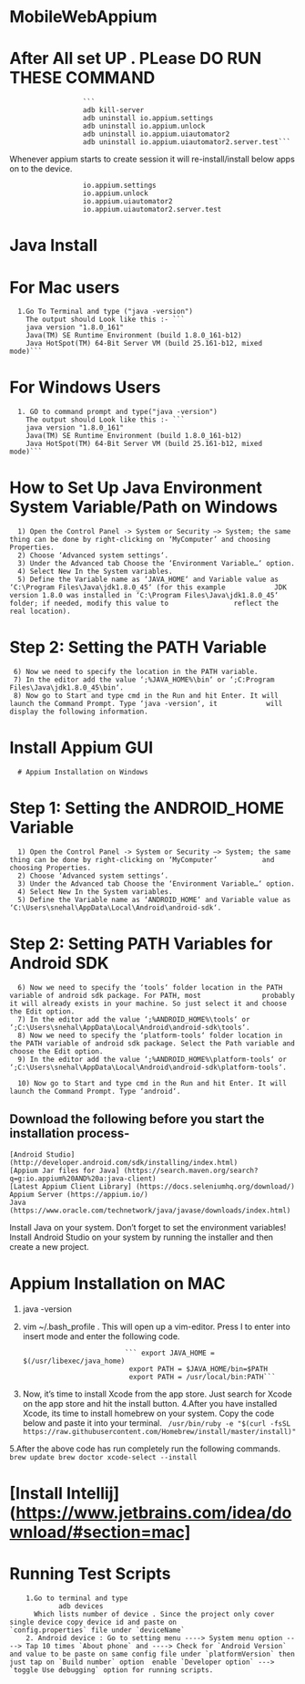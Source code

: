 # MobileWebAppium

# After All set UP . PLease DO RUN THESE COMMAND
                      ```
                      adb kill-server
                      adb uninstall io.appium.settings
                      adb uninstall io.appium.unlock
                      adb uninstall io.appium.uiautomator2
                      adb uninstall io.appium.uiautomator2.server.test```
Whenever appium starts to create session it will re-install/install below apps on to the device.

                      io.appium.settings
                      io.appium.unlock
                      io.appium.uiautomator2
                      io.appium.uiautomator2.server.test




# Java Install
  # For Mac users 
      1.Go To Terminal and type ("java -version")
        The output should Look like this :- ```
        java version "1.8.0_161"
        Java(TM) SE Runtime Environment (build 1.8.0_161-b12)
        Java HotSpot(TM) 64-Bit Server VM (build 25.161-b12, mixed mode)```

  # For Windows Users
      1. GO to command prompt and type("java -version")
        The output should Look like this :- ```
        java version "1.8.0_161"
        Java(TM) SE Runtime Environment (build 1.8.0_161-b12)
        Java HotSpot(TM) 64-Bit Server VM (build 25.161-b12, mixed mode)```
        
        
 # How to Set Up Java Environment System Variable/Path on Windows
      1) Open the Control Panel -> System or Security –> System; the same thing can be done by right-clicking on ‘MyComputer’ and choosing Properties.
      2) Choose ‘Advanced system settings‘.
      3) Under the Advanced tab Choose the ‘Environment Variable…‘ option.
      4) Select New In the System variables.
      5) Define the Variable name as ‘JAVA_HOME‘ and Variable value as ‘C:\Program Files\Java\jdk1.8.0_45‘ (for this example            JDK version 1.8.0 was installed in ‘C:\Program Files\Java\jdk1.8.0_45‘ folder; if needed, modify this value to                reflect the real location).
      
  # Step 2: Setting the PATH Variable
     6) Now we need to specify the location in the PATH variable.
     7) In the editor add the value ‘;%JAVA_HOME%\bin‘ or ‘;C:Program Files\Java\jdk1.8.0_45\bin‘.
     8) Now go to Start and type cmd in the Run and hit Enter. It will launch the Command Prompt. Type ‘java -version‘, it            will display the following information.
 


       
        
 # Install Appium GUI 
      # Appium Installation on Windows
      
      
# Step 1: Setting the ANDROID_HOME Variable
      1) Open the Control Panel -> System or Security –> System; the same thing can be done by right-clicking on ‘MyComputer’           and choosing Properties.
      2) Choose ‘Advanced system settings‘.
      3) Under the Advanced tab Choose the ‘Environment Variable…‘ option.
      4) Select New In the System variables.
      5) Define the Variable name as ‘ANDROID_HOME‘ and Variable value as ‘C:\Users\snehal\AppData\Local\Android\android-sdk‘.
 # Step 2: Setting PATH Variables for Android SDK
      6) Now we need to specify the ‘tools‘ folder location in the PATH variable of android sdk package. For PATH, most               probably it will already exists in your machine. So just select it and choose the Edit option.
      7) In the editor add the value ‘;%ANDROID_HOME%\tools‘ or ‘;C:\Users\snehal\AppData\Local\Android\android-sdk\tools‘.
      8) Now we need to specify the ‘platform-tools‘ folder location in the PATH variable of android sdk package. Select the Path variable and choose the Edit option.
      9) In the editor add the value ‘;%ANDROID_HOME%\platform-tools‘ or ‘;C:\Users\snehal\AppData\Local\Android\android-sdk\platform-tools‘.
      
      10) Now go to Start and type cmd in the Run and hit Enter. It will launch the Command Prompt. Type ‘android‘.


 
 
 
 ## Download the following before you start the installation process-
    [Android Studio] (http://developer.android.com/sdk/installing/index.html)
    [Appium Jar files for Java] (https://search.maven.org/search?q=g:io.appium%20AND%20a:java-client)
    [Latest Appium Client Library] (https://docs.seleniumhq.org/download/)
    Appium Server (https://appium.io/)
    Java (https://www.oracle.com/technetwork/java/javase/downloads/index.html)
 Install Java on your system. Don’t forget to set the environment variables!
 Install Android Studio on your system by running the installer and then create a new project.       
 
 # Appium Installation on MAC
   1. java -version
   2. vim ~/.bash_profile . This will open up a vim-editor. Press I to enter into insert mode and enter the following code.

                                   ``` export JAVA_HOME = $(/usr/libexec/java_home)
                                    export PATH = $JAVA_HOME/bin=$PATH
                                    export PATH = /usr/local/bin:PATH```
   3. Now, it’s time to install Xcode from the app store. Just search for Xcode on the app store and hit the install button.
   4.After you have installed Xcode, its time to install homebrew on your system. Copy the code below and paste it into your              terminal.
         ``` /usr/bin/ruby -e "$(curl -fsSL https://raw.githubusercontent.com/Homebrew/install/master/install)"```
          
   5.After the above code has run completely run the following commands.
                                   ``` 
                                    brew update
                                    brew doctor
                                    xcode-select --install
                                    ```
# [Install Intellij] (https://www.jetbrains.com/idea/download/#section=mac]



# Running Test Scripts 

        1.Go to terminal and type 
                adb devices
          Which lists number of device . Since the project only cover single device copy device id and paste on                         `config.properties` file under `deviceName`
        2. Android device : Go to setting menu ----> System menu option ----> Tap 10 times `About phone` and ----> Check for `Android Version` and value to be paste on same config file under `platformVersion` then just tap on `Build number` option  enable `Developer option` ---> `toggle Use debugging` option for running scripts.
        
        
       


